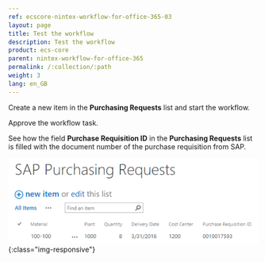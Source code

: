 ```yaml
---
ref: ecscore-nintex-workflow-for-office-365-03
layout: page
title: Test the workflow
description: Test the workflow
product: ecs-core
parent: nintex-workflow-for-office-365
permalink: /:collection/:path
weight: 3
lang: en_GB
---
```


Create a new item in the **Purchasing Requests** list and start the workflow.

Approve the workflow task.

See how the field **Purchase Requisition ID** in the **Purchasing Requests** list is filled with the document number of the purchase requisition from SAP. 

![ECS-Nintex-Office365-10](/img/content/ECS-Nintex-Office365-10.png){:class="img-responsive"}